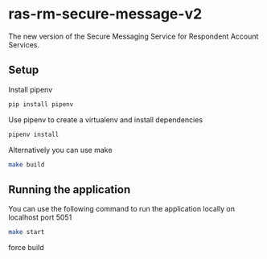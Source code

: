 # ras-rm-secure-message-v2
The new version of the Secure Messaging Service for Respondent Account Services.

## Setup

Install pipenv
```bash
pip install pipenv
```

Use pipenv to create a virtualenv and install dependencies
```bash
pipenv install
```

Alternatively you can use make
```bash
make build
```

## Running the application

You can use the following command to run the application locally on localhost port 5051
```bash
make start
```
force build